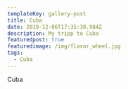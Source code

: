 ```yaml
---
templateKey: gallery-post
title: Cuba
date: 2019-12-06T17:35:38.984Z
description: My tripp to Cuba
featuredpost: true
featuredimage: /img/flavor_wheel.jpg
tags:
  - Cuba
---
```

Cuba
